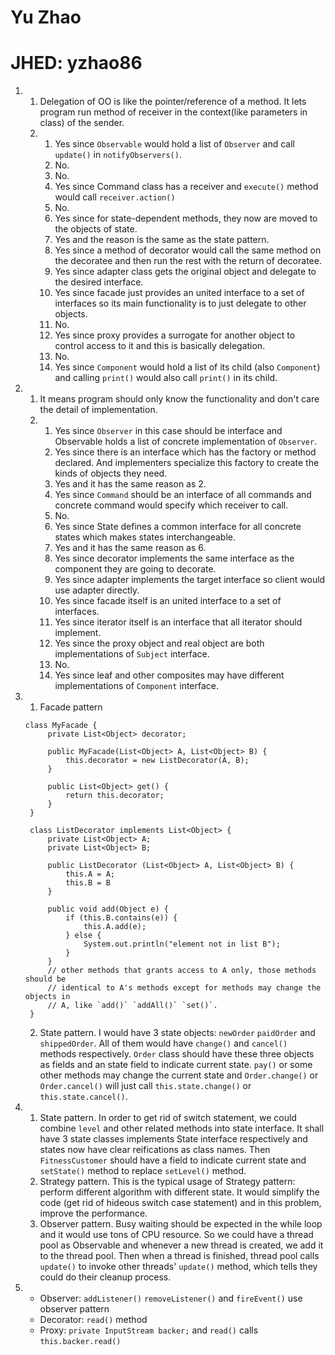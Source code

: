 # Yu Zhao
# JHED: yzhao86
1. 
   1. Delegation of OO is like the pointer/reference of a method. It lets program run method of receiver in the context(like parameters in class) of the sender.
   2.
      1. Yes since `Observable` would hold a list of `Observer` and call `update()` in `notifyObservers()`.
      2. No.
      3. No.
      4. Yes since Command class has a receiver and `execute()` method would call `receiver.action()`
      5. No.
      6. Yes since for state-dependent methods, they now are moved to the objects of state.
      7. Yes and the reason is the same as the state pattern.
      8. Yes since a method of decorator would call the same method on the decoratee and then run the rest with the return of decoratee.
      9. Yes since adapter class gets the original object and delegate to the desired interface.
      10. Yes since facade just provides an united interface to a set of interfaces so its main functionality is to just delegate to other objects.
      11. No.
      12. Yes since proxy provides a surrogate for another object to control access to it and this is basically delegation.
      13. No.
      14. Yes since `Component` would hold a list of its child (also `Component`) and calling `print()` would also call `print()` in its child.
2.
   1. It means program should only know the functionality and don't care the detail of implementation.
   2.
      1. Yes since `Observer` in this case should be interface and Observable holds a list of concrete implementation of `Observer`.
      2. Yes since there is an interface which has the factory or method declared. And implementers specialize this factory to create the kinds of objects they need.
      3. Yes and it has the same reason as 2.
      4. Yes since `Command` should be an interface of all commands and concrete command would specify which receiver to call.
      5. No.
      6. Yes since State defines a common interface for all concrete states which makes states interchangeable.
      7. Yes and it has the same reason as 6.
      8. Yes since decorator implements the same interface as the component they are going to decorate.
      9. Yes since adapter implements the target interface so client would use adapter directly.
      10. Yes since facade itself is an united interface to a set of interfaces.
      11. Yes since iterator itself is an interface that all iterator should implement.
      12. Yes since the proxy object and real object are both implementations of `Subject` interface.
      13. No.
      14. Yes since leaf and other composites may have different implementations of `Component` interface.
3.
   1. Facade pattern
   ```
   class MyFacade {
 		private List<Object> decorator;

 		public MyFacade(List<Object> A, List<Object> B) {
 			this.decorator = new ListDecorator(A, B);
 		}

 		public List<Object> get() {
 			return this.decorator;
 		}
 	}

 	class ListDecorator implements List<Object> {
 		private List<Object> A;
 		private List<Object> B;

 		public ListDecorator (List<Object> A, List<Object> B) {
 	        this.A = A;
 	        this.B = B
 	    }

 		public void add(Object e) {
 			if (this.B.contains(e)) {
 				this.A.add(e);
 			} else {
 				System.out.println("element not in list B");
 			}
 		}
 		// other methods that grants access to A only, those methods should be
 		// identical to A's methods except for methods may change the objects in
 		// A, like `add()` `addAll()` `set()`.
 	}
   ```
   2. State pattern. I would have 3 state objects: `newOrder` `paidOrder` and `shippedOrder`. All of them would have `change()` and `cancel()` methods respectively. `Order` class should have these three objects as fields and an state field to indicate current state. `pay()` or some other methods may change the current state and `Order.change()` or `Order.cancel()` will just call `this.state.change()` or `this.state.cancel()`.
4.
   1. State pattern. In order to get rid of switch statement, we could combine `level` and other related methods into state interface. It shall have 3 state classes implements State interface respectively and states now have clear reifications as class names. Then `FitnessCustomer` should have a field to indicate current state and `setState()` method to replace `setLevel()` method.
   2. Strategy pattern. This is the typical usage of Strategy pattern: perform different algorithm with different state. It would simplify the code (get rid of hideous switch case statement) and in this problem, improve the performance.
   3. Observer pattern. Busy waiting should be expected in the while loop and it would use tons of CPU resource. So we could have a thread pool as Observable and whenever a new thread is created, we add it to the thread pool. Then when a thread is finished, thread pool calls `update()` to invoke other threads' `update()` method, which tells they could do their cleanup process.
5.
   - Observer: `addListener()` `removeListener()` and `fireEvent()` use observer pattern
   - Decorator: `read()` method
   - Proxy: `private InputStream backer;` and `read()` calls `this.backer.read()`
